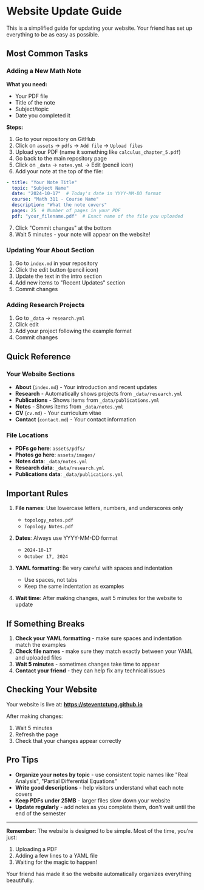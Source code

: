 # Website Update Guide

This is a simplified guide for updating your website. Your friend has set up everything to be as easy as possible.

## Most Common Tasks

### Adding a New Math Note

**What you need:**
- Your PDF file
- Title of the note
- Subject/topic
- Date you completed it

**Steps:**
1. Go to your repository on GitHub
2. Click on `assets` → `pdfs` → `Add file` → `Upload files`
3. Upload your PDF (name it something like `calculus_chapter_5.pdf`)
4. Go back to the main repository page
5. Click on `_data` → `notes.yml` → Edit (pencil icon)
6. Add your note at the top of the file:

```yaml
- title: "Your Note Title"
  topic: "Subject Name"
  date: "2024-10-17"  # Today's date in YYYY-MM-DD format
  course: "Math 311 - Course Name"
  description: "What the note covers"
  pages: 25  # Number of pages in your PDF
  pdf: "your_filename.pdf"  # Exact name of the file you uploaded
```

7. Click "Commit changes" at the bottom
8. Wait 5 minutes - your note will appear on the website!

### Updating Your About Section

1. Go to `index.md` in your repository
2. Click the edit button (pencil icon)
3. Update the text in the intro section
4. Add new items to "Recent Updates" section
5. Commit changes

### Adding Research Projects

1. Go to `_data` → `research.yml`
2. Click edit
3. Add your project following the example format
4. Commit changes

## Quick Reference

### Your Website Sections

- **About** (`index.md`) - Your introduction and recent updates
- **Research** - Automatically shows projects from `_data/research.yml`
- **Publications** - Shows items from `_data/publications.yml`
- **Notes** - Shows items from `_data/notes.yml`
- **CV** (`cv.md`) - Your curriculum vitae
- **Contact** (`contact.md`) - Your contact information

### File Locations

- **PDFs go here**: `assets/pdfs/`
- **Photos go here**: `assets/images/`
- **Notes data**: `_data/notes.yml`
- **Research data**: `_data/research.yml`
- **Publications data**: `_data/publications.yml`

## Important Rules

1. **File names**: Use lowercase letters, numbers, and underscores only
   - `topology_notes.pdf`
   - `Topology Notes.pdf`

2. **Dates**: Always use YYYY-MM-DD format
   - `2024-10-17`
   - `October 17, 2024`

3. **YAML formatting**: Be very careful with spaces and indentation
   - Use spaces, not tabs
   - Keep the same indentation as examples

4. **Wait time**: After making changes, wait 5 minutes for the website to update

## If Something Breaks

1. **Check your YAML formatting** - make sure spaces and indentation match the examples
2. **Check file names** - make sure they match exactly between your YAML and uploaded files
3. **Wait 5 minutes** - sometimes changes take time to appear
4. **Contact your friend** - they can help fix any technical issues

## Checking Your Website

Your website is live at: **https://steventctung.github.io**

After making changes:
1. Wait 5 minutes
2. Refresh the page
3. Check that your changes appear correctly

## Pro Tips

- **Organize your notes by topic** - use consistent topic names like "Real Analysis", "Partial Differential Equations"
- **Write good descriptions** - help visitors understand what each note covers
- **Keep PDFs under 25MB** - larger files slow down your website
- **Update regularly** - add notes as you complete them, don't wait until the end of the semester

---

**Remember**: The website is designed to be simple. Most of the time, you're just:
1. Uploading a PDF
2. Adding a few lines to a YAML file
3. Waiting for the magic to happen!

Your friend has made it so the website automatically organizes everything beautifully.